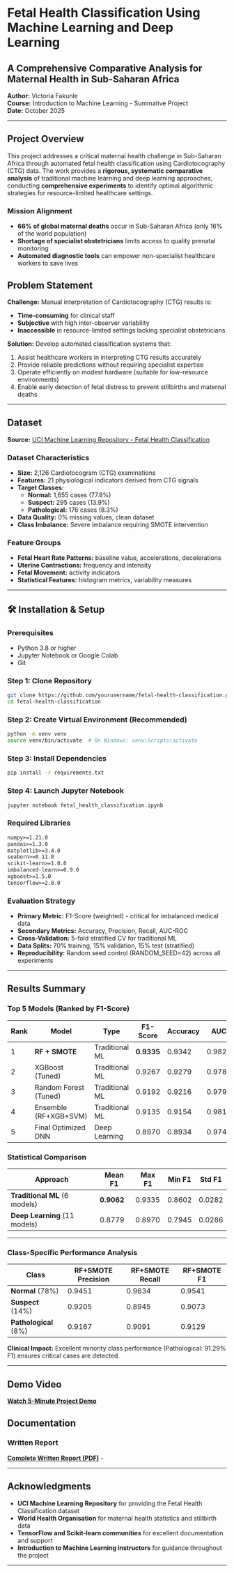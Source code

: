 # Fetal Health Classification Using Machine Learning and Deep Learning
## A Comprehensive Comparative Analysis for Maternal Health in Sub-Saharan Africa

**Author:** Victoria Fakunle  
**Course:** Introduction to Machine Learning - Summative Project  
**Date:** October 2025

---

##  Project Overview

This project addresses a critical maternal health challenge in Sub-Saharan Africa through automated fetal health classification using Cardiotocography (CTG) data. The work provides a **rigorous, systematic comparative analysis** of traditional machine learning and deep learning approaches, conducting **comprehensive experiments** to identify optimal algorithmic strategies for resource-limited healthcare settings.

### Mission Alignment
- **66% of global maternal deaths** occur in Sub-Saharan Africa (only 16% of the world population)
- **Shortage of specialist obstetricians** limits access to quality prenatal monitoring
- **Automated diagnostic tools** can empower non-specialist healthcare workers to save lives


##  Problem Statement

**Challenge:** Manual interpretation of Cardiotocography (CTG) results is:
- **Time-consuming** for clinical staff
- **Subjective** with high inter-observer variability
- **Inaccessible** in resource-limited settings lacking specialist obstetricians

**Solution:** Develop automated classification systems that:
1. Assist healthcare workers in interpreting CTG results accurately
2. Provide reliable predictions without requiring specialist expertise
3. Operate efficiently on modest hardware (suitable for low-resource environments)
4. Enable early detection of fetal distress to prevent stillbirths and maternal deaths

---

##  Dataset

**Source:** [UCI Machine Learning Repository - Fetal Health Classification](https://archive.ics.uci.edu/dataset/193/cardiotocography)

### Dataset Characteristics
- **Size:** 2,126 Cardiotocogram (CTG) examinations
- **Features:** 21 physiological indicators derived from CTG signals
- **Target Classes:** 
  - **Normal:** 1,655 cases (77.8%)
  - **Suspect:** 295 cases (13.9%)
  - **Pathological:** 176 cases (8.3%)
- **Data Quality:** 0% missing values, clean dataset
- **Class Imbalance:** Severe imbalance requiring SMOTE intervention

### Feature Groups
- **Fetal Heart Rate Patterns:** baseline value, accelerations, decelerations
- **Uterine Contractions:** frequency and intensity
- **Fetal Movement:** activity indicators
- **Statistical Features:** histogram metrics, variability measures


---

## 🛠️ Installation & Setup

### Prerequisites
- Python 3.8 or higher
- Jupyter Notebook or Google Colab
- Git

### Step 1: Clone Repository
```bash
git clone https://github.com/yourusername/fetal-health-classification.git
cd fetal-health-classification
```

### Step 2: Create Virtual Environment (Recommended)
```bash
python -m venv venv
source venv/bin/activate  # On Windows: venv\Scripts\activate
```

### Step 3: Install Dependencies
```bash
pip install -r requirements.txt
```

### Step 4: Launch Jupyter Notebook
```bash
jupyter notebook fetal_health_classification.ipynb
```

### Required Libraries
```txt
numpy>=1.21.0
pandas>=1.3.0
matplotlib>=3.4.0
seaborn>=0.11.0
scikit-learn>=1.0.0
imbalanced-learn>=0.9.0
xgboost>=1.5.0
tensorflow>=2.8.0
```


### Evaluation Strategy
- **Primary Metric:** F1-Score (weighted) - critical for imbalanced medical data
- **Secondary Metrics:** Accuracy, Precision, Recall, AUC-ROC
- **Cross-Validation:** 5-fold stratified CV for traditional ML
- **Data Splits:** 70% training, 15% validation, 15% test (stratified)
- **Reproducibility:** Random seed control (RANDOM_SEED=42) across all experiments

---
##  Results Summary

### Top 5 Models (Ranked by F1-Score)
| Rank | Model | Type | F1-Score | Accuracy | AUC |
|------|-------|------|----------|----------|-----|
|  1 | **RF + SMOTE** | Traditional ML | **0.9335** | 0.9342 | 0.9826 |
|  2 | XGBoost (Tuned) | Traditional ML | 0.9267 | 0.9279 | 0.9786 |
|  3 | Random Forest (Tuned) | Traditional ML | 0.9192 | 0.9216 | 0.9796 |
| 4 | Ensemble (RF+XGB+SVM) | Traditional ML | 0.9135 | 0.9154 | 0.9813 |
| 5 | Final Optimized DNN | Deep Learning | 0.8970 | 0.8934 | 0.9740 |

### Statistical Comparison
| Approach | Mean F1 | Max F1 | Min F1 | Std F1 |
|----------|---------|--------|--------|--------|
| **Traditional ML** (6 models) | **0.9062** | 0.9335 | 0.8602 | 0.0282 |
| **Deep Learning** (11 models) | 0.8779 | 0.8970 | 0.7945 | 0.0286 |

---

###  Class-Specific Performance Analysis
| Class | RF+SMOTE Precision | RF+SMOTE Recall | RF+SMOTE F1 |
|-------|-------------------|-----------------|-------------|
| **Normal** (78%) | 0.9451 | 0.9634 | 0.9541 |
| **Suspect** (14%) | 0.9205 | 0.8945 | 0.9073 |
| **Pathological** (8%) | 0.9167 | 0.9091 | 0.9129 |

**Clinical Impact:** Excellent minority class performance (Pathological: 91.29% F1) ensures critical cases are detected.

---



##  Demo Video

 **[Watch 5-Minute Project Demo](https://youtu.be/YOUR_VIDEO_LINK_HERE)**



##  Documentation

### Written Report
 **[Complete Written Report (PDF)](./Fetal_Health_Report.pdf)** -


---

##  Acknowledgments

- **UCI Machine Learning Repository** for providing the Fetal Health Classification dataset
- **World Health Organisation** for maternal health statistics and stillbirth data
- **TensorFlow and Scikit-learn communities** for excellent documentation and support
- **Introduction to Machine Learning instructors** for guidance throughout the project

---

